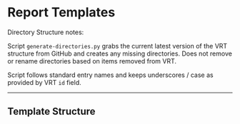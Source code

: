 # Report Templates

Directory Structure notes:

Script `generate-directories.py` grabs the current latest version of the VRT structure from GitHub and creates any missing directories. Does not remove or rename directories based on items removed from VRT.

Script follows standard entry names and keeps underscores / case as provided by VRT `id` field.

---

## Template Structure








